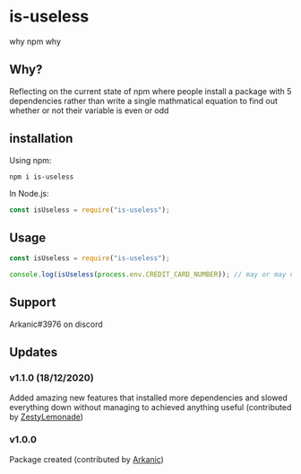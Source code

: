 # is-useless

why npm why

## Why?

Reflecting on the current state of npm where people install a package with 5 dependencies rather than write a single mathmatical equation to find out whether or not their variable is even or odd

## installation
Using npm:
```shell
npm i is-useless
```
In Node.js:
```js
const isUseless = require("is-useless");
```

## Usage
```js
const isUseless = require("is-useless");

console.log(isUseless(process.env.CREDIT_CARD_NUMBER)); // may or may not send to servers for product improvement
```

## Support
Arkanic#3976 on discord


## Updates

### v1.1.0 (18/12/2020)
Added amazing new features that installed more dependencies and slowed everything down without managing to achieved anything useful (contributed by [ZestyLemonade](https://github.com/ZestyLemonade))

### v1.0.0
Package created (contributed by [Arkanic](https://github.com/Arkanic))
